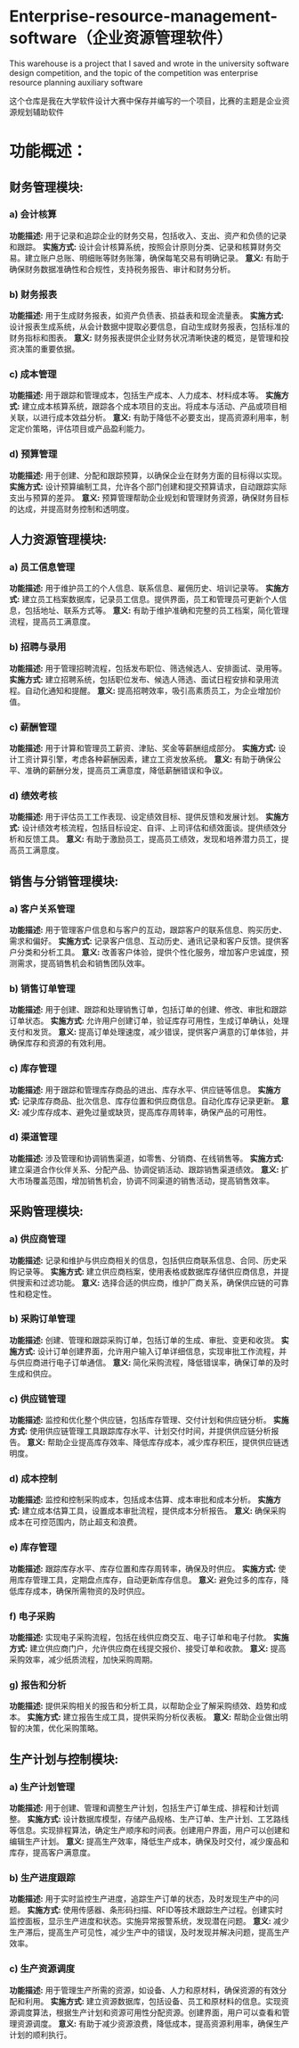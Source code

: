 # Enterprise-resource-management-software（企业资源管理软件）
This warehouse is a project that I saved and wrote in the university software design competition, and the topic of the competition was enterprise resource planning auxiliary software  


这个仓库是我在大学软件设计大赛中保存并编写的一个项目，比赛的主题是企业资源规划辅助软件  


# 功能概述：

## 财务管理模块:

### a) 会计核算
**功能描述:** 用于记录和追踪企业的财务交易，包括收入、支出、资产和负债的记录和跟踪。
**实施方式:** 设计会计核算系统，按照会计原则分类、记录和核算财务交易。建立账户总账、明细账等财务账簿，确保每笔交易有明确记录。
**意义:** 有助于确保财务数据准确性和合规性，支持税务报告、审计和财务分析。

### b) 财务报表
**功能描述:** 用于生成财务报表，如资产负债表、损益表和现金流量表。
**实施方式:** 设计报表生成系统，从会计数据中提取必要信息，自动生成财务报表，包括标准的财务指标和图表。
**意义:** 财务报表提供企业财务状况清晰快速的概览，是管理和投资决策的重要依据。

### c) 成本管理
**功能描述:** 用于跟踪和管理成本，包括生产成本、人力成本、材料成本等。
**实施方式:** 建立成本核算系统，跟踪各个成本项目的支出。将成本与活动、产品或项目相关联，以进行成本效益分析。
**意义:** 有助于降低不必要支出，提高资源利用率，制定定价策略，评估项目或产品盈利能力。

### d) 预算管理
**功能描述:** 用于创建、分配和跟踪预算，以确保企业在财务方面的目标得以实现。
**实施方式:** 设计预算编制工具，允许各个部门创建和提交预算请求，自动跟踪实际支出与预算的差异。
**意义:** 预算管理帮助企业规划和管理财务资源，确保财务目标的达成，并提高财务控制和透明度。

## 人力资源管理模块:

### a) 员工信息管理
**功能描述:** 用于维护员工的个人信息、联系信息、雇佣历史、培训记录等。
**实施方式:** 建立员工档案数据库，记录员工信息。提供界面，员工和管理员可更新个人信息，包括地址、联系方式等。
**意义:** 有助于维护准确和完整的员工档案，简化管理流程，提高员工满意度。

### b) 招聘与录用
**功能描述:** 用于管理招聘流程，包括发布职位、筛选候选人、安排面试、录用等。
**实施方式:** 建立招聘系统，包括职位发布、候选人筛选、面试日程安排和录用流程。自动化通知和提醒。
**意义:** 提高招聘效率，吸引高素质员工，为企业增加价值。

### c) 薪酬管理
**功能描述:** 用于计算和管理员工薪资、津贴、奖金等薪酬组成部分。
**实施方式:** 设计工资计算引擎，考虑各种薪酬因素，建立工资发放系统。
**意义:** 有助于确保公平、准确的薪酬分发，提高员工满意度，降低薪酬错误和争议。

### d) 绩效考核
**功能描述:** 用于评估员工工作表现、设定绩效目标、提供反馈和发展计划。
**实施方式:** 设计绩效考核流程，包括目标设定、自评、上司评估和绩效面谈。提供绩效分析和反馈工具。
**意义:** 有助于激励员工，提高员工绩效，发现和培养潜力员工，提高员工满意度。

## 销售与分销管理模块:

### a) 客户关系管理
**功能描述:** 用于管理客户信息和与客户的互动，跟踪客户的联系信息、购买历史、需求和偏好。
**实施方式:** 记录客户信息、互动历史、通讯记录和客户反馈。提供客户分类和分析工具。
**意义:** 改善客户体验，提供个性化服务，增加客户忠诚度，预测需求，提高销售机会和销售团队效率。

### b) 销售订单管理
**功能描述:** 用于创建、跟踪和处理销售订单，包括订单的创建、修改、审批和跟踪订单状态。
**实施方式:** 允许用户创建订单，验证库存可用性，生成订单确认，处理支付和发货。
**意义:** 提高订单处理速度，减少错误，提供客户满意的订单体验，并确保库存和资源的有效利用。

### c) 库存管理
**功能描述:** 用于跟踪和管理库存商品的进出、库存水平、供应链等信息。
**实施方式:** 记录库存商品、批次信息、库存位置和供应商信息。自动化库存记录更新。
**意义:** 减少库存成本、避免过量或缺货，提高库存周转率，确保产品的可用性。

### d) 渠道管理
**功能描述:** 涉及管理和协调销售渠道，如零售、分销商、在线销售等。
**实施方式:** 建立渠道合作伙伴关系、分配产品、协调促销活动、跟踪销售渠道绩效。
**意义:** 扩大市场覆盖范围，增加销售机会，协调不同渠道的销售活动，提高销售效率。

## 采购管理模块:

### a) 供应商管理
**功能描述:** 记录和维护与供应商相关的信息，包括供应商联系信息、合同、历史采购记录等。
**实施方式:** 建立供应商档案，使用表格或数据库存储供应商信息，并提供搜索和过滤功能。
**意义:** 选择合适的供应商，维护厂商关系，确保供应链的可靠性和稳定性。

### b) 采购订单管理
**功能描述:** 创建、管理和跟踪采购订单，包括订单的生成、审批、变更和收货。
**实施方式:** 设计订单创建界面，允许用户输入订单详细信息，实现审批工作流程，并与供应商进行电子订单通信。
**意义:** 简化采购流程，降低错误率，确保订单的及时生成和供应。

### c) 供应链管理
**功能描述:** 监控和优化整个供应链，包括库存管理、交付计划和供应链分析。
**实施方式:** 使用供应链管理工具跟踪库存水平、计划交付时间，并提供供应链分析报告。
**意义:** 帮助企业提高库存效率、降低库存成本，减少库存积压，提供供应链透明度。

### d) 成本控制
**功能描述:** 监控和控制采购成本，包括成本估算、成本审批和成本分析。
**实施方式:** 建立成本估算工具，设置成本审批流程，提供成本分析报告。
**意义:** 确保采购成本在可控范围内，防止超支和浪费。

### e) 库存管理
**功能描述:** 跟踪库存水平、库存位置和库存周转率，确保及时供应。
**实施方式:** 使用库存管理工具，定期盘点库存，自动更新库存信息。
**意义:** 避免过多的库存，降低库存成本，确保所需物资的及时供应。

### f) 电子采购
**功能描述:** 实现电子采购流程，包括在线供应商交互、电子订单和电子付款。
**实施方式:** 建立供应商门户，允许供应商在线提交报价、接受订单和收款。
**意义:** 提高采购效率，减少纸质流程，加快采购周期。

### g) 报告和分析
**功能描述:** 提供采购相关的报告和分析工具，以帮助企业了解采购绩效、趋势和成本。
**实施方式:** 建立报告生成工具，提供采购分析仪表板。
**意义:** 帮助企业做出明智的决策，优化采购策略。

## 生产计划与控制模块:

### a) 生产计划管理
**功能描述:** 用于创建、管理和调整生产计划，包括生产订单生成、排程和计划调整。
**实施方式:** 设计数据库模型，存储产品规格、生产订单、生产计划、工艺路线等信息。实现排程算法，确定生产顺序和时间表。创建用户界面，用户可以创建和编辑生产计划。
**意义:** 提高生产效率，降低生产成本，确保及时交付，减少废品和库存，提高客户满意度。

### b) 生产进度跟踪
**功能描述:** 用于实时监控生产进度，追踪生产订单的状态，及时发现生产中的问题。
**实施方式:** 使用传感器、条形码扫描、RFID等技术跟踪生产过程。创建实时监控面板，显示生产进度和状态。实施异常报警系统，发现潜在问题。
**意义:** 减少生产滞后，提高生产可见性，减少生产中的错误，及时发现并解决问题，提高生产效率。

### c) 生产资源调度
**功能描述:** 用于管理生产所需的资源，如设备、人力和原材料，确保资源的有效分配和利用。
**实施方式:** 建立资源数据库，包括设备、员工和原材料的信息。实现资源调度算法，根据生产计划和资源可用性分配资源。创建界面，用户可以查看和管理资源调度。
**意义:** 有助于减少资源浪费，降低成本，提高资源利用率，确保生产计划的顺利执行。

